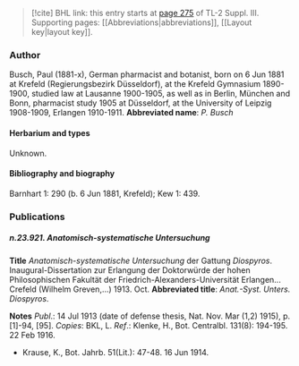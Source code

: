 > [!cite] BHL link: this entry starts at [page 275](https://www.biodiversitylibrary.org/page/33266582) of TL-2 Suppl. III.
> Supporting pages: [[Abbreviations|abbreviations]], [[Layout key|layout key]].

### Author

Busch, Paul (1881-x), German pharmacist and botanist, born on 6 Jun 1881 at Krefeld (Regierungsbezirk Düsseldorf), at the Krefeld Gymnasium 1890-1900, studied law at Lausanne 1900-1905, as well as in Berlin, München and Bonn, pharmacist study 1905 at Düsseldorf, at the University of Leipzig 1908-1909, Erlangen 1910-1911. 
**Abbreviated name**: *P. Busch*

#### Herbarium and types

Unknown.

#### Bibliography and biography

Barnhart 1: 290 (b. 6 Jun 1881, Krefeld); Kew 1: 439.

### Publications

##### n.23.921. Anatomisch-systematische Untersuchung

**Title**
*Anatomisch-systematische Untersuchung* der Gattung *Diospyros*. Inaugural-Dissertation zur Erlangung der Doktorwürde der hohen Philosophischen Fakultät der Friedrich-Alexanders-Universität Erlangen... Crefeld (Wilhelm Greven,...) 1913. Oct.
**Abbreviated title**: *Anat.-Syst. Unters. Diospyros*.

**Notes**
*Publ*.: 14 Jul 1913 (date of defense thesis, Nat. Nov. Mar (1,2) 1915), p. \[1\]-94, \[95\]. *Copies*: BKL, L.
*Ref*.: Klenke, H., Bot. Centralbl. 131(8): 194-195. 22 Feb 1916.
- Krause, K., Bot. Jahrb. 51(Lit.): 47-48. 16 Jun 1914.

